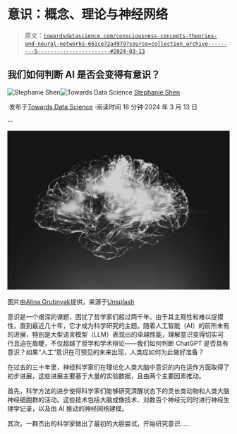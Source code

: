 # 意识：概念、理论与神经网络

> 原文：[`towardsdatascience.com/consciousness-concepts-theories-and-neural-networks-661ce72a4979?source=collection_archive---------5-----------------------#2024-03-13`](https://towardsdatascience.com/consciousness-concepts-theories-and-neural-networks-661ce72a4979?source=collection_archive---------5-----------------------#2024-03-13)

## 我们如何判断 AI 是否会变得有意识？

[](https://jshen9889.medium.com/?source=post_page---byline--661ce72a4979--------------------------------)![Stephanie Shen](https://jshen9889.medium.com/?source=post_page---byline--661ce72a4979--------------------------------)[](https://towardsdatascience.com/?source=post_page---byline--661ce72a4979--------------------------------)![Towards Data Science](https://towardsdatascience.com/?source=post_page---byline--661ce72a4979--------------------------------) [Stephanie Shen](https://jshen9889.medium.com/?source=post_page---byline--661ce72a4979--------------------------------)

·发布于[Towards Data Science](https://towardsdatascience.com/?source=post_page---byline--661ce72a4979--------------------------------) ·阅读时间 18 分钟·2024 年 3 月 13 日

--

![](img/4d9eac2cb014b0d4c5f4403da82a9272.png)

图片由[Alina Grubnyak](https://unsplash.com/@alinnnaaaa?utm_content=creditCopyText&utm_medium=referral&utm_source=unsplash)提供，来源于[Unsplash](https://unsplash.com/photos/a-black-and-white-photo-of-a-brain-tEVGmMaPFXk?utm_content=creditCopyText&utm_medium=referral&utm_source=unsplash)

意识是一个艰深的课题，困扰了哲学家们超过两千年。由于其主观性和难以捉摸性，直到最近几十年，它才成为科学研究的主题。随着人工智能（AI）的前所未有的进展，特别是大型语言模型（LLM）表现出的卓越性能，理解意识变得切实可行且迫在眉睫，不仅超越了哲学和学术辩论——我们如何判断 ChatGPT 是否具有意识？如果“人工”意识在可预见的未来出现，人类应如何为此做好准备？

在过去的三十年里，神经科学家们在理论化人类大脑中意识的内在运作方面取得了初步进展，这些进展主要基于大量的实验数据，且由两个主要因素推动。

首先，科学方法的进步使得科学家们能够研究清醒状态下的灵长类动物和人类大脑神经细胞群的活动。这些技术包括大脑成像技术、对数百个神经元同时进行神经生理学记录，以及由 AI 推动的神经网络建模。

其次，一群杰出的科学家做出了最初的大胆尝试，开始研究意识……
